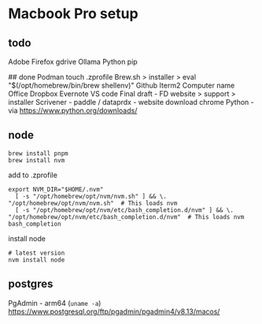 # Macbook Pro setup

## todo
Adobe
Firefox
gdrive
Ollama
Python pip

## done
Podman
touch .zprofile
Brew.sh > installer > eval "$(/opt/homebrew/bin/brew shellenv)"
Github
Iterm2
Computer name
Office
Dropbox
Evernote
VS code
Final draft - FD website > support > installer
Scrivener - paddle / dataprdx - website download
chrome
Python - via https://www.python.org/downloads/

## node
```
brew install pnpm
brew install nvm
```
add to .zprofile
```
export NVM_DIR="$HOME/.nvm"
  [ -s "/opt/homebrew/opt/nvm/nvm.sh" ] && \. "/opt/homebrew/opt/nvm/nvm.sh"  # This loads nvm
  [ -s "/opt/homebrew/opt/nvm/etc/bash_completion.d/nvm" ] && \. "/opt/homebrew/opt/nvm/etc/bash_completion.d/nvm"  # This loads nvm bash_completion
```
install node
```
# latest version
nvm install node
```

## postgres
PgAdmin - arm64 (`uname -a`)
https://www.postgresql.org/ftp/pgadmin/pgadmin4/v8.13/macos/ 
